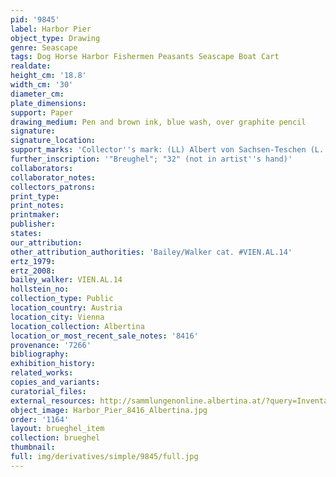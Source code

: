```yaml
---
pid: '9845'
label: Harbor Pier
object_type: Drawing
genre: Seascape
tags: Dog Horse Harbor Fishermen Peasants Seascape Boat Cart
realdate: 
height_cm: '18.8'
width_cm: '30'
diameter_cm: 
plate_dimensions: 
support: Paper
drawing_medium: Pen and brown ink, blue wash, over graphite pencil
signature: 
signature_location: 
support_marks: 'Collector''s mark: (LL) Albert von Sachsen-Teschen (L. 174)'
further_inscription: '"Breughel"; "32" (not in artist''s hand)'
collaborators: 
collaborator_notes: 
collectors_patrons: 
print_type: 
print_notes: 
printmaker: 
publisher: 
states: 
our_attribution: 
other_attribution_authorities: 'Bailey/Walker cat. #VIEN.AL.14'
ertz_1979: 
ertz_2008: 
bailey_walker: VIEN.AL.14
hollstein_no: 
collection_type: Public
location_country: Austria
location_city: Vienna
location_collection: Albertina
location_or_most_recent_sale_notes: '8416'
provenance: '7266'
bibliography: 
exhibition_history: 
related_works: 
copies_and_variants: 
curatorial_files: 
external_resources: http://sammlungenonline.albertina.at/?query=Inventarnummer%3D%5B8416%5D&showtype=record
object_image: Harbor_Pier_8416_Albertina.jpg
order: '1164'
layout: brueghel_item
collection: brueghel
thumbnail: 
full: img/derivatives/simple/9845/full.jpg
---
```

